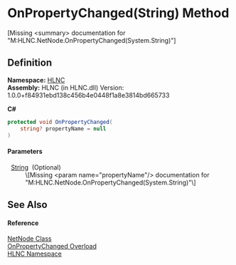 # OnPropertyChanged(String) Method


\[Missing &lt;summary&gt; documentation for "M:HLNC.NetNode.OnPropertyChanged(System.String)"\]



## Definition
**Namespace:** <a href="N_HLNC">HLNC</a>  
**Assembly:** HLNC (in HLNC.dll) Version: 1.0.0+f84931ebd138c456b4e0448f1a8e3814bd665733

**C#**
``` C#
protected void OnPropertyChanged(
	string? propertyName = null
)
```



#### Parameters
<dl><dt>  <a href="https://learn.microsoft.com/dotnet/api/system.string" target="_blank" rel="noopener noreferrer">String</a>  (Optional)</dt><dd>\[Missing &lt;param name="propertyName"/&gt; documentation for "M:HLNC.NetNode.OnPropertyChanged(System.String)"\]</dd></dl>

## See Also


#### Reference
<a href="T_HLNC_NetNode">NetNode Class</a>  
<a href="Overload_HLNC_NetNode_OnPropertyChanged">OnPropertyChanged Overload</a>  
<a href="N_HLNC">HLNC Namespace</a>  
